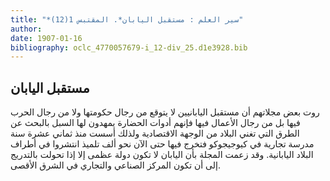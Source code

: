 ```yaml
---
title: "*سير العلم : مستقبل اليابان*. المقتبس 1(12)"
author: 
date: 1907-01-16
bibliography: oclc_4770057679-i_12-div_25.d1e3928.bib
---
```




##  مستقبل اليابان 


 روت بعض مجلاتهم أن مستقبل اليابانيين لا يتوقع من رجال حكومتها ولا من رجال الحرب فيها بل من رجال الأعمال فيها فإنهم أدوات الحضارة يمهدون لها السبل بالبحث عن الطرق التي تغني البلاد من الوجهة الاقتصادية ولذلك أسست منذ  ثماني  عشرة  سنة مدرسة تجارية في كيوجيجوكو فتخرج فيها حتى الآن نحو  ألف  تلميذ انتشروا في أطراف البلاد اليابانية. وقد زعمت المجلة بأن اليابان لا تكون دولة عظمى إلا إذا تحولت بالتدريج إلى أن تكون المركز الصناعي والتجاري في الشرق الأقصى.  
